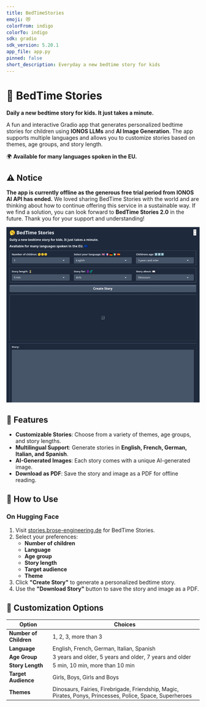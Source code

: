 ```yaml
---
title: BedTimeStories
emoji: 😻
colorFrom: indigo
colorTo: indigo
sdk: gradio
sdk_version: 5.20.1
app_file: app.py
pinned: false
short_description: Everyday a new bedtime story for kids
---
```


# 🥱 BedTime Stories

**Daily a new bedtime story for kids. It just takes a minute.**

A fun and interactive Gradio app that generates personalized bedtime stories for children using **IONOS LLMs** and **AI Image Generation**. The app supports multiple languages and allows you to customize stories based on themes, age groups, and story length.

🌍 **Available for many languages spoken in the EU.**


## ⚠️ Notice
**The app is currently offline as the generous free trial period from IONOS AI API has ended.** We loved sharing BedTime Stories with the world and are thinking about how to continue offering this service in a sustainable way. If we find a solution, you can look forward to **BedTime Stories 2.0** in the future. Thank you for your support and understanding!

![Screenshot of BedTimeStories](/screenshot.png "Screenshot of BedTimeStories")


## 🌟 Features
- **Customizable Stories**: Choose from a variety of themes, age groups, and story lengths.
- **Multilingual Support**: Generate stories in **English, French, German, Italian, and Spanish**.
- **AI-Generated Images**: Each story comes with a unique AI-generated image.
- **Download as PDF**: Save the story and image as a PDF for offline reading.


## 🚀 How to Use

### On Hugging Face
1. Visit [stories.brose-engineering.de](https://stories.brose-engineering.de/) for BedTime Stories.
2. Select your preferences:
   - **Number of children**
   - **Language**
   - **Age group**
   - **Story length**
   - **Target audience**
   - **Theme**
3. Click **"Create Story"** to generate a personalized bedtime story.
4. Use the **"Download Story"** button to save the story and image as a PDF.


## 📝 Customization Options

| Option               | Choices                                                                 |
|----------------------|-------------------------------------------------------------------------|
| **Number of Children** | 1, 2, 3, more than 3                                                   |
| **Language**         | English, French, German, Italian, Spanish                              |
| **Age Group**        | 3 years and older, 5 years and older, 7 years and older                 |
| **Story Length**     | 5 min, 10 min, more than 10 min                                         |
| **Target Audience**  | Girls, Boys, Girls and Boys                                             |
| **Themes**           | Dinosaurs, Fairies, Firebrigade, Friendship, Magic, Pirates, Ponys, Princesses, Police, Space, Superheroes |